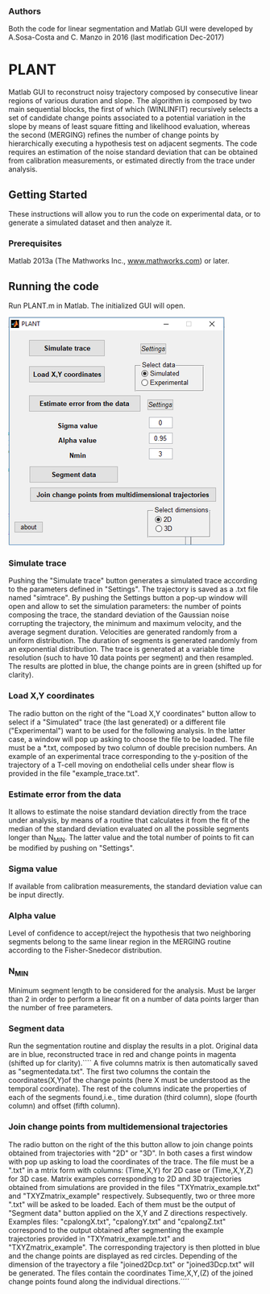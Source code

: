 ### Authors
Both the code for linear segmentation and Matlab GUI were developed by A.Sosa-Costa and C. Manzo in 2016 (last modification Dec-2017)


# PLANT
Matlab GUI to reconstruct noisy trajectory composed by consecutive linear regions of various duration and slope. The algorithm is composed by two main sequential blocks, the first of which (WINLINFIT) recursively selects a set of candidate change points associated to a potential variation in the slope by means of least square fitting and likelihood evaluation, whereas the second (MERGING) refines the number of change points by hierarchically executing a hypothesis test on adjacent segments.  The code requires an estimation of the noise standard deviation that can be obtained from calibration measurements, or estimated directly from the trace under analysis. 

## Getting Started
These instructions will allow you to run the code on experimental data, or to generate a simulated dataset and then analyze it.

### Prerequisites
Matlab 2013a (The Mathworks Inc., www.mathworks.com) or later.

## Running the code
Run PLANT.m in Matlab. The initialized GUI will open. 

!["The PLANT GUI"](PLANT.png)

### Simulate trace
Pushing the "Simulate trace" button generates a simulated trace according to the parameters defined in "Settings". The trajectory is saved as a .txt file named "simtrace". By pushing the Settings button a pop-up window will open and allow to set the simulation parameters: the number of points composing the trace, the standard deviation of the Gaussian noise corrupting the trajectory, the minimum and maximum velocity, and the average segment duration. Velocities are generated randomly from a uniform distribution. The duration of segments is generated randomly from an exponential distribution. The trace is generated at a variable time resolution (such to have 10 data points per segment) and then resampled. The results are plotted in blue, the change points are in green (shifted up for clarity).

### Load X,Y coordinates
The radio button on the right of the "Load X,Y coordinates" button allow to select if a "Simulated" trace (the last generated) or a different file ("Experimental") want to be used for the following analysis. In the latter case, a window will pop up asking to choose the file to be loaded.  The file must be a *.txt, composed by two column of double precision numbers. An example of an experimental trace corresponding to the y-position of the trajectory of a T-cell moving on endothelial cells under shear flow is provided in the file "example_trace.txt".

### Estimate error from the data
It allows to estimate the noise standard deviation directly from the trace under analysis, by means of a routine that calculates it from the fit of the median of the standard deviation evaluated on all the possible segments longer than N<sub>MIN</sub>. The latter value and the total number of points to fit can be modified by pushing on "Settings". 

### Sigma value
If available from calibration measurements, the  standard deviation value can be input directly.

### Alpha value
Level of confidence to accept/reject the hypothesis that two neighboring segments belong to the same linear region in the MERGING routine according to the Fisher-Snedecor distribution.

### N<sub>MIN</sub>
Minimum segment length to be considered for the analysis. Must be larger than 2 in order to perform a linear fit on a number of data points larger than the number of free parameters.

### Segment data
Run the segmentation routine and display the results in a plot. Original data are in blue, reconstructed trace in red and change points in magenta (shifted up for clarity).```` A five columns matrix is then automatically saved as "segmentedata.txt". The first two columns the contain the coordinates(X,Y)of the change points (here X must be understood as the temporal coordinate). The rest of the columns indicate the properties of each of the segments found,i.e., time duration (third column), slope (fourth column) and offset (fifth column). 

### Join change points from multidemensional trajectories
The radio button on the right of the this button allow to join change points obtained from trajectories with "2D" or "3D". In both cases a first window with pop up asking to load the coordinates of the trace. The file must be a ".txt" in a mtrix form with columns: (Time,X,Y) for 2D case or (Time,X,Y,Z) for 3D case. Matrix examples corresponding to 2D and 3D trajectories obtained from simulations are provided in the files "TXYmatrix_example.txt" and "TXYZmatrix_example" respectively. Subsequently, two or three more ".txt" will be asked to be loaded. Each of them must be the output of "Segment data" button applied on the X,Y and Z directions respectively. Examples files: "cpalongX.txt", "cpalongY.txt" and "cpalongZ.txt" correspond to the output obtained after segmenting the example trajectories provided in "TXYmatrix_example.txt" and "TXYZmatrix_example".
The corresponding trajectory is then plotted in blue and the change points are displayed as red circles. Depending of the dimension of the trayectory a file "joined2Dcp.txt" or "joined3Dcp.txt" will be generated. The files contain the coordinates Time,X,Y,(Z) of the joined change points found along the individual directions.´´´´



